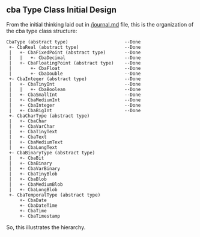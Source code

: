 cba Type Class Initial Design
---

From the initial thinking laid out in [/journal.md](/journal.md) file, this is the organization of the cba type class structure:

```
CbaType (abstract type)                     --Done
 +- CbaReal (abstract type)                 --Done
 |   +- CbaFixedPoint (abstract type)       --Done
 |   |   +- CbaDecimal                      --Done
 |   +- CbaFloatingPoint (abstract type)    --Done
 |       +- CbaFloat                        --Done
 |       +- CbaDouble                       --Done
 +- CbaInteger (abstract type)              --Done
 |   +- CbaTinyInt                          --Done
 |   |   +- CbaBoolean                      --Done
 |   +- CbaSmallInt                         --Done
 |   +- CbaMediumInt                        --Done
 |   +- CbaInteger                          --Done
 |   +- CbaBigInt                           --Done
 +- CbaCharType (abstract type)
 |   +- CbaChar
 |   +- CbaVarChar
 |   +- CbaTinyText
 |   +- CbaText
 |   +- CbaMediumText
 |   +- CbaLongText
 +- CbaBinaryType (abstract type)
 |   +- CbaBit
 |   +- CbaBinary
 |   +- CbaVarBinary
 |   +- CbaTinyBlob
 |   +- CbaBlob
 |   +- CbaMediumBlob
 |   +- CbaLongBlob
 +- CbaTemporalType (abstract type)
     +- CbaDate
     +- CbaDateTime
     +- CbaTime
     +- CbaTimestamp
```

So, this illustrates the hierarchy.
